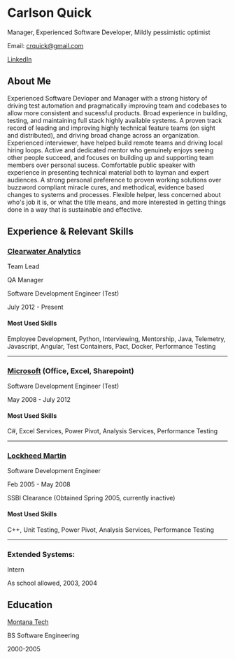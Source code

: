 # Carlson Quick
Manager, Experienced Software Developer, Mildly pessimistic optimist

Email: crquick@gmail.com

[LinkedIn](https://www.linkedin.com/in/carlson-quick-17a6a44b/)


## About Me

Experienced Software Devloper and Manager with a strong history of driving test automation and pragmatically improving team and codebases to allow more consistent and sucessful products.  Broad experience in building, testing, and maintaining full stack highly available systems.  A proven track record of leading and improving highly technical feature teams (on sight and distributed), and driving broad change across an organization.  Experienced interviewer, have helped build remote teams and driving local hiring loops.  Active and dedicated mentor who genuinely enjoys seeing other people succeed, and focuses on building up and supporting team members over personal sucess.  Comfortable public speaker with experience in presenting technical material both to layman and expert audiences.  A strong personal preference to proven working solutions over buzzword compliant miracle cures, and methodical, evidence based changes to systems and processes.  Flexible helper, less concerned about who's job it is, or what the title means, and more interested in getting things done in a way that is sustainable and effective.



## Experience & Relevant Skills
### [Clearwater Analytics](https://clearwater-analytics.com)
Team Lead 

QA Manager

Software Development Engineer (Test)  

July 2012 - Present
#### Most Used Skills
Employee Development, Python, Interviewing, Mentorship, Java, Telemetry, Javascript, Angular, Test Containers, Pact, Docker, Performance Testing

----------- 

### [Microsoft](https://www.microsoft.com/en-us/) (Office, Excel, Sharepoint)
Software Development Engineer (Test)

May 2008 - July 2012

#### Most Used Skills
C#, Excel Services, Power Pivot, Analysis Services, Performance Testing

-----------

### [Lockheed Martin](https://www.lockheedmartin.com/en-us/index.html)
Software Development Engineer

Feb 2005 - May 2008

SSBI Clearance (Obtained Spring 2005, currently inactive)

#### Most Used Skills
C++, Unit Testing, Power Pivot, Analysis Services, Performance Testing

-----------

### Extended Systems:
Intern

As school allowed, 2003, 2004

## Education
[Montana Tech](https://www.mtech.edu/)

BS Software Engineering 

2000-2005
<!--
**CarlsonQuick/CarlsonQuick** is a ✨ _special_ ✨ repository because its `README.md` (this file) appears on your GitHub profile.
